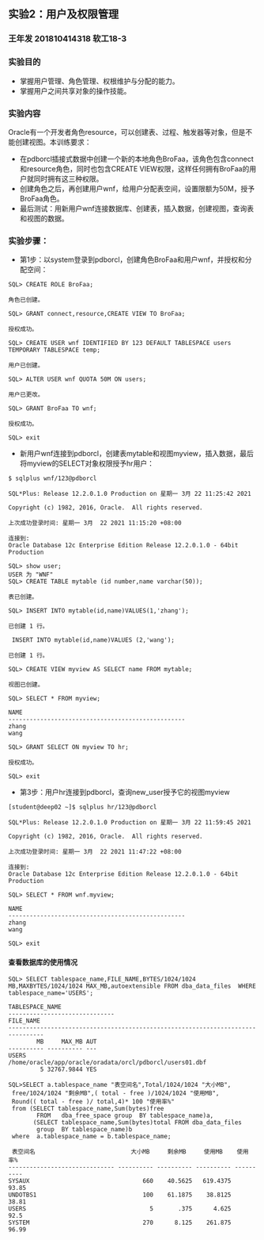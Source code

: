 ## 实验2：用户及权限管理
### 王年发    201810414318     软工18-3

### 实验目的
 - 掌握用户管理、角色管理、权根维护与分配的能力。
 - 掌握用户之间共享对象的操作技能。
### 实验内容
Oracle有一个开发者角色resource，可以创建表、过程、触发器等对象，但是不能创建视图。本训练要求：
- 在pdborcl插接式数据中创建一个新的本地角色BroFaa，该角色包含connect和resource角色，同时也包含CREATE VIEW权限，这样任何拥有BroFaa的用户就同时拥有这三种权限。
- 创建角色之后，再创建用户wnf，给用户分配表空间，设置限额为50M，授予BroFaa角色。
- 最后测试：用新用户wnf连接数据库、创建表，插入数据，创建视图，查询表和视图的数据。
### 实验步骤：
- 第1步：以system登录到pdborcl，创建角色BroFaa和用户wnf，并授权和分配空间：
 
```
SQL> CREATE ROLE BroFaa;

角色已创建。

SQL> GRANT connect,resource,CREATE VIEW TO BroFaa;

授权成功。

SQL> CREATE USER wnf IDENTIFIED BY 123 DEFAULT TABLESPACE users TEMPORARY TABLESPACE temp;

用户已创建。

SQL> ALTER USER wnf QUOTA 50M ON users;

用户已更改。

SQL> GRANT BroFaa TO wnf;

授权成功。

SQL> exit

```

- 新用户wnf连接到pdborcl，创建表mytable和视图myview，插入数据，最后将myview的SELECT对象权限授予hr用户：
```
$ sqlplus wnf/123@pdborcl

SQL*Plus: Release 12.2.0.1.0 Production on 星期一 3月 22 11:25:42 2021

Copyright (c) 1982, 2016, Oracle.  All rights reserved.

上次成功登录时间: 星期一 3月  22 2021 11:15:20 +08:00

连接到:
Oracle Database 12c Enterprise Edition Release 12.2.0.1.0 - 64bit Production

SQL> show user;
USER 为 "WNF"
SQL> CREATE TABLE mytable (id number,name varchar(50));

表已创建。

SQL> INSERT INTO mytable(id,name)VALUES(1,'zhang');

已创建 1 行。

 INSERT INTO mytable(id,name)VALUES (2,'wang');

已创建 1 行。

SQL> CREATE VIEW myview AS SELECT name FROM mytable;

视图已创建。

SQL> SELECT * FROM myview;

NAME
--------------------------------------------------
zhang
wang

SQL> GRANT SELECT ON myview TO hr;

授权成功。

SQL> exit

```
- 第3步：用户hr连接到pdborcl，查询new_user授予它的视图myview
```
[student@deep02 ~]$ sqlplus hr/123@pdborcl

SQL*Plus: Release 12.2.0.1.0 Production on 星期一 3月 22 11:59:45 2021

Copyright (c) 1982, 2016, Oracle.  All rights reserved.

上次成功登录时间: 星期一 3月  22 2021 11:47:22 +08:00

连接到:
Oracle Database 12c Enterprise Edition Release 12.2.0.1.0 - 64bit Production

SQL> SELECT * FROM wnf.myview;

NAME
--------------------------------------------------
zhang
wang

SQL> exit

```


#### 查看数据库的使用情况  
```
SQL> SELECT tablespace_name,FILE_NAME,BYTES/1024/1024 MB,MAXBYTES/1024/1024 MAX_MB,autoextensible FROM dba_data_files  WHERE  tablespace_name='USERS';

TABLESPACE_NAME
------------------------------
FILE_NAME
--------------------------------------------------------------------------------
        MB     MAX_MB AUT
---------- ---------- ---
USERS
/home/oracle/app/oracle/oradata/orcl/pdborcl/users01.dbf
         5 32767.9844 YES

SQL>SELECT a.tablespace_name "表空间名",Total/1024/1024 "大小MB",
 free/1024/1024 "剩余MB",( total - free )/1024/1024 "使用MB",
 Round(( total - free )/ total,4)* 100 "使用率%"
 from (SELECT tablespace_name,Sum(bytes)free
        FROM   dba_free_space group  BY tablespace_name)a,
       (SELECT tablespace_name,Sum(bytes)total FROM dba_data_files
        group  BY tablespace_name)b
 where  a.tablespace_name = b.tablespace_name;

 表空间名                           大小MB     剩余MB     使用MB    使用率%
------------------------------ ---------- ---------- ---------- ----------
SYSAUX                                660    40.5625   619.4375      93.85
UNDOTBS1                              100    61.1875    38.8125      38.81
USERS                                   5       .375      4.625       92.5
SYSTEM                                270      8.125    261.875      96.99

```